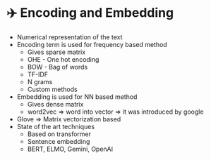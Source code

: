 # ✈️ Encoding and Embedding

* Numerical representation of the text
* Encoding term is used for frequency based method
  * Gives sparse matrix
  * OHE - One hot encoding
  * BOW - Bag of words
  * TF-IDF
  * N grams
  * Custom methods
* Embedding is used for NN based method
  * Gives dense matrix
  * word2vec ⇒ word into vector ⇒ it was introduced by google
* Glove ⇒ Matrix vectorization based
* State of the art techniques
  * Based on transformer&#x20;
  * Sentence embedding
  * BERT, ELMO, Gemini, OpenAI
